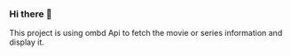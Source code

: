 ### Hi there 👋

<!--
**jeeva19mani/jeeva19mani** is a ✨ _special_ ✨ repository because its `README.md` (this file) appears on your GitHub profile.

Here are some ideas to get you started:

- 🌱 I’m currently Studying Bachelore of Technology in Inforamtion technology
- 👯 I’m looking to collaborate on Position of Software Developer
- 🤔 I’m looking for help with ...
- 💬 How to reach me: jeevamani553@gmail.com
- 😄 Pronouns: Calm and Charm
- ⚡ Fun fact: No will read this.
--> This project is using ombd Api to fetch the movie or series information and display it.
